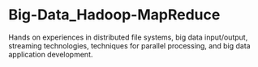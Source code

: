 # Big-Data_Hadoop-MapReduce
Hands on experiences in distributed file systems, big data input/output, 
streaming technologies, techniques for parallel processing, 
and big data application development.
